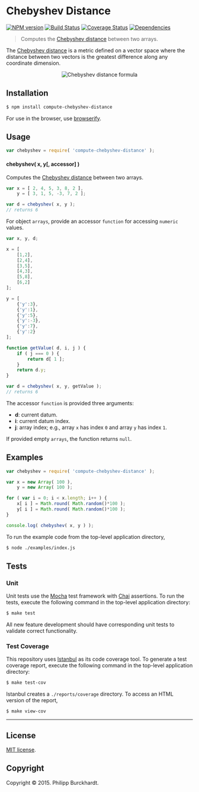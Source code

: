 Chebyshev Distance
===
[![NPM version][npm-image]][npm-url] [![Build Status][travis-image]][travis-url] [![Coverage Status][coveralls-image]][coveralls-url] [![Dependencies][dependencies-image]][dependencies-url]

> Computes the [Chebyshev distance](http://en.wikipedia.org/wiki/Chebyshev_distance) between two arrays.

The [Chebyshev distance](http://en.wikipedia.org/wiki/Chebyshev_distance) is a metric defined on a vector space where the distance between two vectors is the greatest difference along any coordinate dimension.

<div class="equation" align="center" data-raw-text="d(\mathbf{x},\mathbf{y})= \lim_{p \to \infty} \left( \sum_{i=0}^{n-1} | x_i - y_i|^p \right)^{1/p} = \max_{i=0,\ldots,n-1} | x_i - y_i |" data-equation=“eq:chebyshev_distance”>
	<img src="https://cdn.rawgit.com/compute-io/chebyshev-distance/master/docs/img/eqn.svg" alt="Chebyshev distance formula">
	<br>
</div>


## Installation

``` bash
$ npm install compute-chebyshev-distance
```

For use in the browser, use [browserify](https://github.com/substack/node-browserify).


## Usage

``` javascript
var chebyshev = require( 'compute-chebyshev-distance' );
```

#### chebyshev( x, y[, accessor] )

Computes the [Chebyshev distance](http://en.wikipedia.org/wiki/Chebyshev_distance) between two arrays.

``` javascript
var x = [ 2, 4, 5, 3, 8, 2 ],
	y = [ 3, 1, 5, -3, 7, 2 ];

var d = chebyshev( x, y );
// returns 6
```

For object `arrays`, provide an accessor `function` for accessing `numeric` values.

``` javascript
var x, y, d;

x = [
	[1,2],
	[2,4],
	[3,5],
	[4,3],
	[5,8],
	[6,2]
];

y = [
	{'y':3},
	{'y':1},
	{'y':5},
	{'y':-3},
	{'y':7},
	{'y':2}
];

function getValue( d, i, j ) {
	if ( j === 0 ) {
		return d[ 1 ];
	}
	return d.y;
}

var d = chebyshev( x, y, getValue );
// returns 6
```

The accessor `function` is provided three arguments:

-	__d__: current datum.
-	__i__: current datum index.
-	__j__: array index; e.g., array `x` has index `0` and array `y` has index `1`.


If provided empty `arrays`, the function returns `null`.



## Examples

``` javascript
var chebyshev = require( 'compute-chebyshev-distance' );

var x = new Array( 100 ),
	y = new Array( 100 );

for ( var i = 0; i < x.length; i++ ) {
	x[ i ] = Math.round( Math.random()*100 );
	y[ i ] = Math.round( Math.random()*100 );
}

console.log( chebyshev( x, y ) );
```

To run the example code from the top-level application directory,

``` bash
$ node ./examples/index.js
```


## Tests

### Unit

Unit tests use the [Mocha](http://mochajs.org/) test framework with [Chai](http://chaijs.com) assertions. To run the tests, execute the following command in the top-level application directory:

``` bash
$ make test
```

All new feature development should have corresponding unit tests to validate correct functionality.


### Test Coverage

This repository uses [Istanbul](https://github.com/gotwarlost/istanbul) as its code coverage tool. To generate a test coverage report, execute the following command in the top-level application directory:

``` bash
$ make test-cov
```

Istanbul creates a `./reports/coverage` directory. To access an HTML version of the report,

``` bash
$ make view-cov
```


---
## License

[MIT license](http://opensource.org/licenses/MIT).


## Copyright

Copyright &copy; 2015. Philipp Burckhardt.


[npm-image]: http://img.shields.io/npm/v/compute-chebyshev-distance.svg
[npm-url]: https://npmjs.org/package/compute-chebyshev-distance

[travis-image]: http://img.shields.io/travis/compute-io/chebyshev-distance/master.svg
[travis-url]: https://travis-ci.org/compute-io/chebyshev-distance

[coveralls-image]: https://img.shields.io/coveralls/compute-io/chebyshev-distance/master.svg
[coveralls-url]: https://coveralls.io/r/compute-io/chebyshev-distance?branch=master

[dependencies-image]: http://img.shields.io/david/compute-io/chebyshev-distance.svg
[dependencies-url]: https://david-dm.org/compute-io/chebyshev-distance

[dev-dependencies-image]: http://img.shields.io/david/dev/compute-io/chebyshev-distance.svg
[dev-dependencies-url]: https://david-dm.org/dev/compute-io/chebyshev-distance

[github-issues-image]: http://img.shields.io/github/issues/compute-io/chebyshev-distance.svg
[github-issues-url]: https://github.com/compute-io/chebyshev-distance/issues
